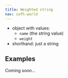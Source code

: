 ```yaml
---
title: Weighted string
nav: cofh-world
---
```


* object with values:
  * `name` (the string value)
  * `weight`
* shorthand: just a string


Examples
--------

Coming soon...
